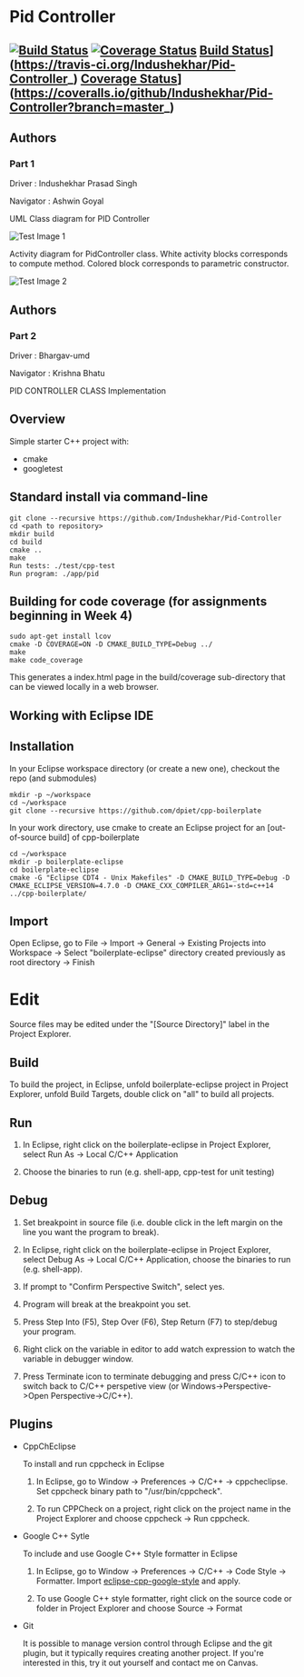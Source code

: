 # Pid Controller
[![Build Status](https://travis-ci.org/bhargav-umd/Pid-Controller.svg?branch=master)](https://travis-ci.org/bhargav-umd/Pid-Controller)
[![Coverage Status](https://coveralls.io/repos/github/bhargav-umd/Pid-Controller/badge.svg?branch=master)](https://coveralls.io/github/bhargav-umd/Pid-Controller?branch=master)
[Build Status](https://travis-ci.org/Indushekhar/Pid-Controller.svg?branch=master)](https://travis-ci.org/Indushekhar/Pid-Controller_)
[Coverage Status](https://coveralls.io/repos/github/Indushekhar/Pid-Controller/badge.svg?branch=master)](https://coveralls.io/github/Indushekhar/Pid-Controller?branch=master_)
---

## Authors
### Part 1
Driver : Indushekhar Prasad Singh

Navigator : Ashwin Goyal

UML Class diagram for PID Controller

![Test Image 1](https://github.com/Indushekhar/Pid-Controller/blob/master/Class_Diagram_V2.png)

Activity diagram for PidController class. White activity blocks corresponds to compute method. Colored block corresponds to parametric constructor.

![Test Image 2](https://github.com/Indushekhar/Pid-Controller/blob/master/Pid_Controller_Activity_Diagram_V2%20.png)

## Authors 
### Part 2
Driver : Bhargav-umd

Navigator : Krishna Bhatu

PID CONTROLLER CLASS Implementation
## Overview

Simple starter C++ project with:

- cmake
- googletest

## Standard install via command-line
```
git clone --recursive https://github.com/Indushekhar/Pid-Controller
cd <path to repository>
mkdir build
cd build
cmake ..
make
Run tests: ./test/cpp-test
Run program: ./app/pid
```

## Building for code coverage (for assignments beginning in Week 4)
```
sudo apt-get install lcov
cmake -D COVERAGE=ON -D CMAKE_BUILD_TYPE=Debug ../
make
make code_coverage
```
This generates a index.html page in the build/coverage sub-directory that can be viewed locally in a web browser.

## Working with Eclipse IDE ##

## Installation

In your Eclipse workspace directory (or create a new one), checkout the repo (and submodules)
```
mkdir -p ~/workspace
cd ~/workspace
git clone --recursive https://github.com/dpiet/cpp-boilerplate
```

In your work directory, use cmake to create an Eclipse project for an [out-of-source build] of cpp-boilerplate

```
cd ~/workspace
mkdir -p boilerplate-eclipse
cd boilerplate-eclipse
cmake -G "Eclipse CDT4 - Unix Makefiles" -D CMAKE_BUILD_TYPE=Debug -D CMAKE_ECLIPSE_VERSION=4.7.0 -D CMAKE_CXX_COMPILER_ARG1=-std=c++14 ../cpp-boilerplate/
```

## Import

Open Eclipse, go to File -> Import -> General -> Existing Projects into Workspace -> 
Select "boilerplate-eclipse" directory created previously as root directory -> Finish

# Edit

Source files may be edited under the "[Source Directory]" label in the Project Explorer.


## Build

To build the project, in Eclipse, unfold boilerplate-eclipse project in Project Explorer,
unfold Build Targets, double click on "all" to build all projects.

## Run

1. In Eclipse, right click on the boilerplate-eclipse in Project Explorer,
select Run As -> Local C/C++ Application

2. Choose the binaries to run (e.g. shell-app, cpp-test for unit testing)


## Debug


1. Set breakpoint in source file (i.e. double click in the left margin on the line you want 
the program to break).

2. In Eclipse, right click on the boilerplate-eclipse in Project Explorer, select Debug As -> 
Local C/C++ Application, choose the binaries to run (e.g. shell-app).

3. If prompt to "Confirm Perspective Switch", select yes.

4. Program will break at the breakpoint you set.

5. Press Step Into (F5), Step Over (F6), Step Return (F7) to step/debug your program.

6. Right click on the variable in editor to add watch expression to watch the variable in 
debugger window.

7. Press Terminate icon to terminate debugging and press C/C++ icon to switch back to C/C++ 
perspetive view (or Windows->Perspective->Open Perspective->C/C++).


## Plugins

- CppChEclipse

    To install and run cppcheck in Eclipse

    1. In Eclipse, go to Window -> Preferences -> C/C++ -> cppcheclipse.
    Set cppcheck binary path to "/usr/bin/cppcheck".

    2. To run CPPCheck on a project, right click on the project name in the Project Explorer 
    and choose cppcheck -> Run cppcheck.


- Google C++ Sytle

    To include and use Google C++ Style formatter in Eclipse

    1. In Eclipse, go to Window -> Preferences -> C/C++ -> Code Style -> Formatter. 
    Import [eclipse-cpp-google-style][reference-id-for-eclipse-cpp-google-style] and apply.

    2. To use Google C++ style formatter, right click on the source code or folder in 
    Project Explorer and choose Source -> Format

[reference-id-for-eclipse-cpp-google-style]: https://raw.githubusercontent.com/google/styleguide/gh-pages/eclipse-cpp-google-style.xml

- Git

    It is possible to manage version control through Eclipse and the git plugin, but it typically requires creating another project. If you're interested in this, try it out yourself and contact me on Canvas.

